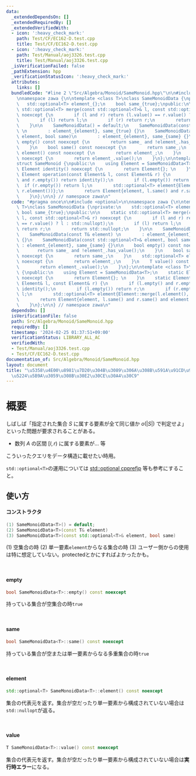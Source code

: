 ```yaml
---
data:
  _extendedDependsOn: []
  _extendedRequiredBy: []
  _extendedVerifiedWith:
  - icon: ':heavy_check_mark:'
    path: Test/CF/EC162-D.test.cpp
    title: Test/CF/EC162-D.test.cpp
  - icon: ':heavy_check_mark:'
    path: Test/Manual/aoj3326.test.cpp
    title: Test/Manual/aoj3326.test.cpp
  _isVerificationFailed: false
  _pathExtension: hpp
  _verificationStatusIcon: ':heavy_check_mark:'
  attributes:
    links: []
  bundledCode: "#line 2 \"Src/Algebra/Monoid/SameMonoid.hpp\"\n\n#include <optional>\n\
    \nnamespace zawa {\n\ntemplate <class T>\nclass SameMonoidData {\nprivate:\n \
    \   std::optional<T> element_{};\n    bool same_{true};\npublic:\n\n    static\
    \ std::optional<T> merge(const std::optional<T>& l, const std::optional<T>& r)\
    \ noexcept {\n        if (l and r) return (l.value() == r.value() ? l : std::nullopt);\n\
    \        if (l) return l;\n        if (r) return r;\n        return std::nullopt;\n\
    \    }\n\n    SameMonoidData() = default;\n    SameMonoidData(const T& element)\
    \ \n        : element_{element}, same_{true} {}\n    SameMonoidData(const std::optional<T>&\
    \ element, bool same)\n        : element_{element}, same_{same} {}\n\n    bool\
    \ empty() const noexcept {\n        return same_ and !element_.has_value();\n\
    \    }\n    bool same() const noexcept {\n        return same_;\n    }\n    std::optional<T>\
    \ element() const noexcept {\n        return element_;\n    }\n    T value() const\
    \ noexcept {\n        return element_.value();\n    }\n};\n\ntemplate <class T>\n\
    struct SameMonoid {\npublic:\n    using Element = SameMonoidData<T>;\n    static\
    \ Element identity() noexcept {\n        return Element{}; \n    }\n    static\
    \ Element operation(const Element& l, const Element& r) {\n        if (l.empty()\
    \ and r.empty()) return identity();\n        if (l.empty()) return r;\n      \
    \  if (r.empty()) return l;\n        std::optional<T> element{Element::merge(l.element(),\
    \ r.element())};\n        return Element{element, l.same() and r.same() and element.has_value()};\n\
    \    }\n};\n\n} // namespace zawa\n"
  code: "#pragma once\n\n#include <optional>\n\nnamespace zawa {\n\ntemplate <class\
    \ T>\nclass SameMonoidData {\nprivate:\n    std::optional<T> element_{};\n   \
    \ bool same_{true};\npublic:\n\n    static std::optional<T> merge(const std::optional<T>&\
    \ l, const std::optional<T>& r) noexcept {\n        if (l and r) return (l.value()\
    \ == r.value() ? l : std::nullopt);\n        if (l) return l;\n        if (r)\
    \ return r;\n        return std::nullopt;\n    }\n\n    SameMonoidData() = default;\n\
    \    SameMonoidData(const T& element) \n        : element_{element}, same_{true}\
    \ {}\n    SameMonoidData(const std::optional<T>& element, bool same)\n       \
    \ : element_{element}, same_{same} {}\n\n    bool empty() const noexcept {\n \
    \       return same_ and !element_.has_value();\n    }\n    bool same() const\
    \ noexcept {\n        return same_;\n    }\n    std::optional<T> element() const\
    \ noexcept {\n        return element_;\n    }\n    T value() const noexcept {\n\
    \        return element_.value();\n    }\n};\n\ntemplate <class T>\nstruct SameMonoid\
    \ {\npublic:\n    using Element = SameMonoidData<T>;\n    static Element identity()\
    \ noexcept {\n        return Element{}; \n    }\n    static Element operation(const\
    \ Element& l, const Element& r) {\n        if (l.empty() and r.empty()) return\
    \ identity();\n        if (l.empty()) return r;\n        if (r.empty()) return\
    \ l;\n        std::optional<T> element{Element::merge(l.element(), r.element())};\n\
    \        return Element{element, l.same() and r.same() and element.has_value()};\n\
    \    }\n};\n\n} // namespace zawa\n"
  dependsOn: []
  isVerificationFile: false
  path: Src/Algebra/Monoid/SameMonoid.hpp
  requiredBy: []
  timestamp: '2024-02-25 01:37:51+09:00'
  verificationStatus: LIBRARY_ALL_AC
  verifiedWith:
  - Test/Manual/aoj3326.test.cpp
  - Test/CF/EC162-D.test.cpp
documentation_of: Src/Algebra/Monoid/SameMonoid.hpp
layout: document
title: "\u5358\u4E00\u8981\u7D20\u304B\u3089\u306A\u308B\u591A\u91CD\u96C6\u5408\u304B\
  \u5224\u5B9A\u3059\u308B\u30E2\u30CE\u30A4\u30C9"
---
```


# 概要

しばしば「指定された集合 $S$ に属する要素が全て同じ値か $o(|S|)$ で判定せよ」といった問題が要求されることがある。
- 数列 $A$ の区間 $[l, r)$ に属する要素が... 等

こういったクエリをデータ構造に載せたい時用。

`std::optional<T>`の運用については [std::optional cpprefjp](https://cpprefjp.github.io/reference/optional/optional.html) 等も参考にすること。

## 使い方

#### コンストラクタ

```cpp
(1) SameMonoidData<T>() = default;
(2) SameMonoidData<T>(const T& element)
(3) SameMonoidData<T>(const std::optional<T>& element, bool same)
```

(1) 空集合の時
(2) 単一要素`element`からなる集合の時
(3) ユーザー側からの使用は特に想定していない。protectedとかにすればよかったかも。

<br />

#### empty

```cpp
bool SameMonoidData<T>::empty() const noexcept
```

持っている集合が空集合の時`true`

<br />

#### same

```cpp
bool SameMonoidData<T>::same() const noexcept
```

持っている集合が空または単一要素からなる多重集合の時`true`

<br />

#### element

```cpp
std::optional<T> SameMonoidData<T>::element() const noexcept
```

集合の代表元を返す。集合が空だったり単一要素から構成されていない場合は`std::nullopt`が返る。

<br />

#### value

```cpp
T SameMonoidData<T>::value() const noexcept
```

集合の代表元を返す。集合が空だったり単一要素から構成されていない場合は**実行時エラー**になる。

<br />
